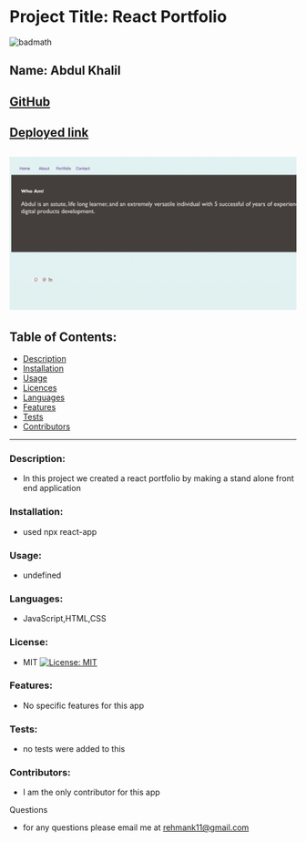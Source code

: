 # Project Title: React Portfolio
![badmath](https://img.shields.io/github/languages/top/nielsenjared/badmath)

## Name: Abdul Khalil 

## [GitHub](https://github.com/absk786)
## [Deployed link](https://absk786.github.io/reactPortfolio2/)
## ![Deployed project](/app.png)
## Table of Contents:
* [Description](https://github.com/absk786/assignment7/blob/main/README.md#Description)
* [Installation](https://github.com/absk786/assignment7/blob/main/README.md#Installation)
* [Usage](https://github.com/absk786/assignment7/blob/main/README.md#Usage)
* [Licences](https://github.com/absk786/assignment7/blob/main/README.md#License)
* [Languages](https://github.com/absk786/assignment7/blob/main/README.md#Languages)
* [Features](https://github.com/absk786/assignment7/blob/main/README.md#Features)
* [Tests](https://github.com/absk786/assignment7/blob/main/README.md#Tests)
* [Contributors](https://github.com/absk786/assignment7/blob/main/README.md#Contributors)

-------------------------------------------------------------------------------------
### Description: 
* In this project we created a react portfolio by making a stand alone front end application

### Installation: 
* used npx react-app 
 
### Usage: 
* undefined

### Languages: 
* JavaScript,HTML,CSS

### License:
* MIT [![License: MIT](https://img.shields.io/badge/License-MIT-yellow.svg)](https://opensource.org/licenses/MIT)

### Features: 
* No specific features for this app

### Tests: 
* no tests were added to this

### Contributors: 
* I am the only contributor for this app

Questions
* for any questions please email me at rehmank11@gmail.com
